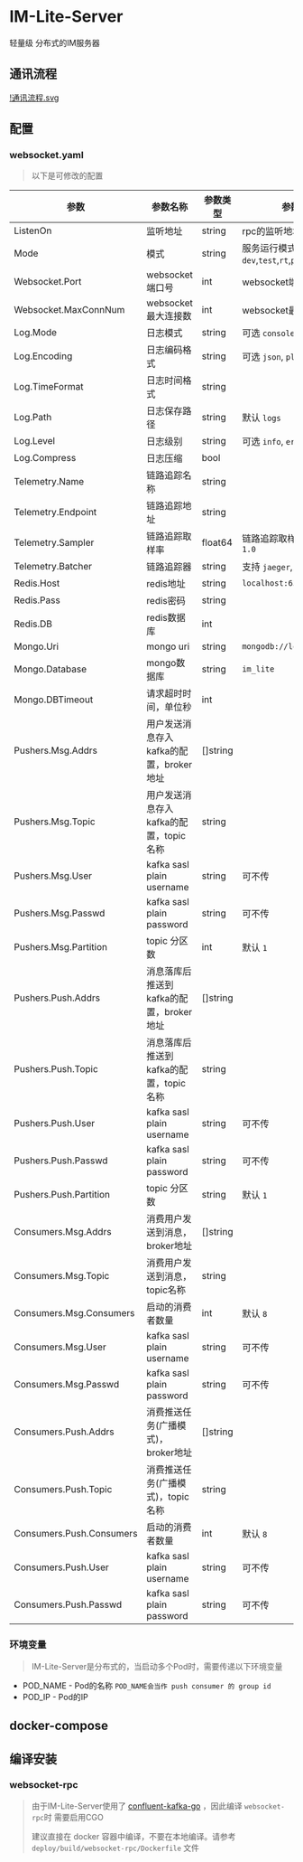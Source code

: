 # IM-Lite-Server

轻量级 分布式的IM服务器

## 通讯流程

[!通讯流程.svg](https://raw.githubusercontent.com/showurl/images/73a15955a98f2b6c2a21ab5be58d7ee1a89fdacc/IM-Lite%E9%80%9A%E8%AE%AF%E6%B5%81%E7%A8%8B.svg)

## 配置

### websocket.yaml

> 以下是可修改的配置

| 参数                      | 参数名称                      | 参数类型     | 参数描述                                    |
|-------------------------|---------------------------|----------|-----------------------------------------|
| ListenOn                | 监听地址                      | string   | rpc的监听地址                                |
| Mode                    | 模式                        | string   | 服务运行模式,可选 `dev`,`test`,`rt`,`pre`,`pro` |
| Websocket.Port          | websocket端口号              | int      | websocket端口号                            |
| Websocket.MaxConnNum    | websocket最大连接数            | int      | websocket最大连接数                          |
| Log.Mode                | 日志模式                      | string   | 可选 `console`, `file`, `volume`          |
| Log.Encoding            | 日志编码格式                    | string   | 可选 `json`, `plain`                      |
| Log.TimeFormat          | 日志时间格式                    | string   |                                         |
| Log.Path                | 日志保存路径                    | string   | 默认 `logs`                               |
| Log.Level               | 日志级别                      | string   | 可选 `info`, `error`, `severe`            |
| Log.Compress            | 日志压缩                      | bool     |                                         |
| Telemetry.Name          | 链路追踪名称                    | string   |                                         |
| Telemetry.Endpoint      | 链路追踪地址                    | string   |                                         |
| Telemetry.Sampler       | 链路追踪取样率                   | float64  | 链路追踪取样率 默认全取 `1.0`                      |
| Telemetry.Batcher       | 链路追踪器                     | string   | 支持 `jaeger`, `zipkin`                   |
| Redis.Host              | redis地址                   | string   | `localhost:6379`                        |
| Redis.Pass              | redis密码                   | string   |                                         |
| Redis.DB                | redis数据库                  | int      |                                         |
| Mongo.Uri               | mongo uri                 | string   | `mongodb://localhost/admin`             |
| Mongo.Database          | mongo数据库                  | string   | `im_lite`                               |
| Mongo.DBTimeout         | 请求超时时间，单位秒                | int      |                                         |
| Pushers.Msg.Addrs       | 用户发送消息存入kafka的配置，broker地址 | []string |                                         |
| Pushers.Msg.Topic       | 用户发送消息存入kafka的配置，topic名称  | string   |                                         |
| Pushers.Msg.User      | kafka sasl plain username | string   | 可不传                                     |
| Pushers.Msg.Passwd    | kafka sasl plain password | string   | 可不传                                     |
| Pushers.Msg.Partition    | topic 分区数                 | int      | 默认 `1`                                    |
| Pushers.Push.Addrs      | 消息落库后推送到kafka的配置，broker地址 | []string |                                         |
| Pushers.Push.Topic      | 消息落库后推送到kafka的配置，topic名称  | string   |                                         |
| Pushers.Push.User      | kafka sasl plain username | string   | 可不传                                     |
| Pushers.Push.Passwd    | kafka sasl plain password | string   | 可不传                                     |
| Pushers.Push.Partition    | topic 分区数 | string   | 默认 `1`                                     |
| Consumers.Msg.Addrs     | 消费用户发送到消息，broker地址        | []string |                                         |
| Consumers.Msg.Topic     | 消费用户发送到消息，topic名称         | string   |                                         |
| Consumers.Msg.Consumers | 启动的消费者数量                  | int      | 默认 `8`                                  |
| Consumers.Msg.User      | kafka sasl plain username | string   | 可不传                                     |
| Consumers.Msg.Passwd    | kafka sasl plain password | string   | 可不传                                     |
| Consumers.Push.Addrs    | 消费推送任务(广播模式)，broker地址     | []string |                                         |
| Consumers.Push.Topic    | 消费推送任务(广播模式)，topic名称      | string   |                                         |
| Consumers.Push.Consumers | 启动的消费者数量                  | int      | 默认 `8`                                  |
| Consumers.Push.User      | kafka sasl plain username | string   | 可不传                                     |
| Consumers.Push.Passwd    | kafka sasl plain password | string   | 可不传                                     |

### 环境变量

> IM-Lite-Server是分布式的，当启动多个Pod时，需要传递以下环境变量

- POD_NAME - Pod的名称 `POD_NAME会当作 push consumer 的 group id`
- POD_IP - Pod的IP

## docker-compose

## 编译安装

### websocket-rpc
> 由于IM-Lite-Server使用了 [confluent-kafka-go](https://github.com/confluentinc/confluent-kafka-go) ，因此编译 `websocket-rpc`时 需要启用CGO
> 
> 建议直接在 docker 容器中编译，不要在本地编译。请参考 `deploy/build/websocket-rpc/Dockerfile` 文件

